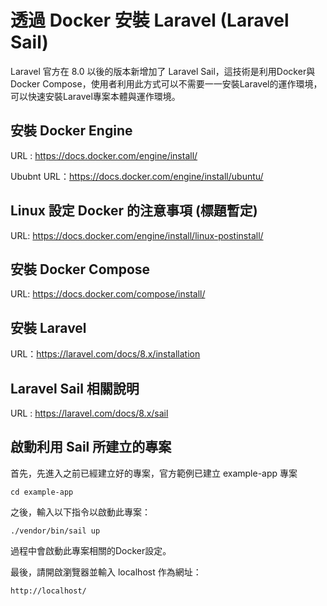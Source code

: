 # 透過 Docker 安裝 Laravel (Laravel Sail)

Laravel 官方在 8.0 以後的版本新增加了 Laravel Sail，這技術是利用Docker與Docker Compose，使用者利用此方式可以不需要一一安裝Laravel的運作環境，可以快速安裝Laravel專案本體與運作環境。

## 安裝 Docker Engine

URL : https://docs.docker.com/engine/install/

Ububnt URL：https://docs.docker.com/engine/install/ubuntu/

## Linux 設定 Docker 的注意事項 (標題暫定)

URL: https://docs.docker.com/engine/install/linux-postinstall/

## 安裝 Docker Compose

URL: https://docs.docker.com/compose/install/

## 安裝 Laravel 

URL：https://laravel.com/docs/8.x/installation

## Laravel Sail 相關說明

URL : https://laravel.com/docs/8.x/sail

## 啟動利用 Sail 所建立的專案

首先，先進入之前已經建立好的專案，官方範例已建立 example-app 專案

    cd example-app

之後，輸入以下指令以啟動此專案：

    ./vendor/bin/sail up

過程中會啟動此專案相關的Docker設定。

最後，請開啟瀏覽器並輸入 localhost 作為網址：

    http://localhost/